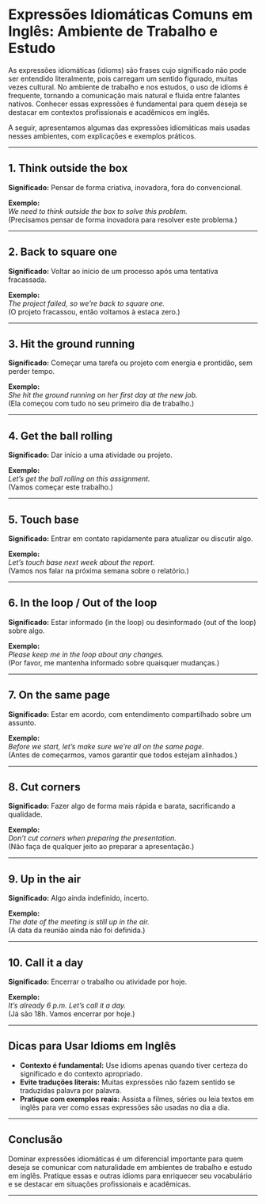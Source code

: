 
# Expressões Idiomáticas Comuns em Inglês: Ambiente de Trabalho e Estudo

As expressões idiomáticas (idioms) são frases cujo significado não pode ser entendido literalmente, pois carregam um sentido figurado, muitas vezes cultural. No ambiente de trabalho e nos estudos, o uso de idioms é frequente, tornando a comunicação mais natural e fluida entre falantes nativos. Conhecer essas expressões é fundamental para quem deseja se destacar em contextos profissionais e acadêmicos em inglês.

A seguir, apresentamos algumas das expressões idiomáticas mais usadas nesses ambientes, com explicações e exemplos práticos.

---

## 1. **Think outside the box**

**Significado:** Pensar de forma criativa, inovadora, fora do convencional.

**Exemplo:**  
*We need to think outside the box to solve this problem.*  
(Precisamos pensar de forma inovadora para resolver este problema.)

---

## 2. **Back to square one**

**Significado:** Voltar ao início de um processo após uma tentativa fracassada.

**Exemplo:**  
*The project failed, so we’re back to square one.*  
(O projeto fracassou, então voltamos à estaca zero.)

---

## 3. **Hit the ground running**

**Significado:** Começar uma tarefa ou projeto com energia e prontidão, sem perder tempo.

**Exemplo:**  
*She hit the ground running on her first day at the new job.*  
(Ela começou com tudo no seu primeiro dia de trabalho.)

---

## 4. **Get the ball rolling**

**Significado:** Dar início a uma atividade ou projeto.

**Exemplo:**  
*Let’s get the ball rolling on this assignment.*  
(Vamos começar este trabalho.)

---

## 5. **Touch base**

**Significado:** Entrar em contato rapidamente para atualizar ou discutir algo.

**Exemplo:**  
*Let’s touch base next week about the report.*  
(Vamos nos falar na próxima semana sobre o relatório.)

---

## 6. **In the loop / Out of the loop**

**Significado:** Estar informado (in the loop) ou desinformado (out of the loop) sobre algo.

**Exemplo:**  
*Please keep me in the loop about any changes.*  
(Por favor, me mantenha informado sobre quaisquer mudanças.)

---

## 7. **On the same page**

**Significado:** Estar em acordo, com entendimento compartilhado sobre um assunto.

**Exemplo:**  
*Before we start, let’s make sure we’re all on the same page.*  
(Antes de começarmos, vamos garantir que todos estejam alinhados.)

---

## 8. **Cut corners**

**Significado:** Fazer algo de forma mais rápida e barata, sacrificando a qualidade.

**Exemplo:**  
*Don’t cut corners when preparing the presentation.*  
(Não faça de qualquer jeito ao preparar a apresentação.)

---

## 9. **Up in the air**

**Significado:** Algo ainda indefinido, incerto.

**Exemplo:**  
*The date of the meeting is still up in the air.*  
(A data da reunião ainda não foi definida.)

---

## 10. **Call it a day**

**Significado:** Encerrar o trabalho ou atividade por hoje.

**Exemplo:**  
*It’s already 6 p.m. Let’s call it a day.*  
(Já são 18h. Vamos encerrar por hoje.)

---

## Dicas para Usar Idioms em Inglês

- **Contexto é fundamental:** Use idioms apenas quando tiver certeza do significado e do contexto apropriado.
- **Evite traduções literais:** Muitas expressões não fazem sentido se traduzidas palavra por palavra.
- **Pratique com exemplos reais:** Assista a filmes, séries ou leia textos em inglês para ver como essas expressões são usadas no dia a dia.

---

## Conclusão

Dominar expressões idiomáticas é um diferencial importante para quem deseja se comunicar com naturalidade em ambientes de trabalho e estudo em inglês. Pratique essas e outras idioms para enriquecer seu vocabulário e se destacar em situações profissionais e acadêmicas.

---
```